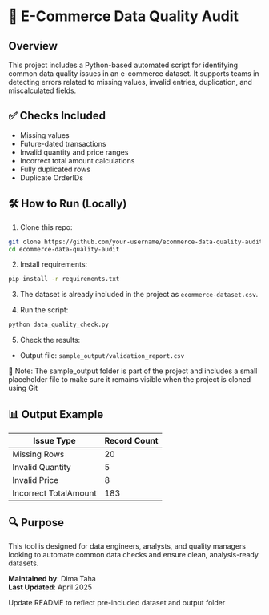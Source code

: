 # 🧪 E-Commerce Data Quality Audit

## Overview
This project includes a Python-based automated script for identifying common data quality issues in an e-commerce dataset. It supports teams in detecting errors related to missing values, invalid entries, duplication, and miscalculated fields.

## ✅ Checks Included
- Missing values
- Future-dated transactions
- Invalid quantity and price ranges
- Incorrect total amount calculations
- Fully duplicated rows
- Duplicate OrderIDs

## 🛠️ How to Run (Locally)

1. Clone this repo:
```bash
git clone https://github.com/your-username/ecommerce-data-quality-audit.git
cd ecommerce-data-quality-audit
```

2. Install requirements:
```bash
pip install -r requirements.txt
```

3. The dataset is already included in the project as `ecommerce-dataset.csv`.


4. Run the script:
```bash
python data_quality_check.py
```

5. Check the results:
- Output file: `sample_output/validation_report.csv`

📁 Note: The sample_output folder is part of the project and includes a small placeholder file to make sure it remains visible when the project is cloned using Git



## 📊 Output Example

| Issue Type            | Record Count |
|-----------------------|---------------|
| Missing Rows          | 20            |
| Invalid Quantity      | 5             |
| Invalid Price         | 8             |
| Incorrect TotalAmount | 183           |

## 🔍 Purpose
This tool is designed for data engineers, analysts, and quality managers looking to automate common data checks and ensure clean, analysis-ready datasets.

**Maintained by**: Dima Taha  
**Last Updated**: April 2025

Update README to reflect pre-included dataset and output folder
